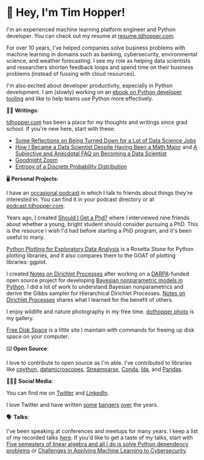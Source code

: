 
# 👋 Hey, I'm Tim Hopper!

I'm an experienced machine learning platform engineer and Python developer. You can check out my resume at [resume.tdhopper.com](https://resume.tdhopper.com).

For over 10 years, I've helped companies solve business problems with machine learning in domains such as banking, cybersecurity, environmental science, and
weather forecasting. I see my role as helping data scientists and researchers shorten feedback loops and spend time on their business problems (instead of fussing with cloud resources). 

I'm also excited about developer productivity, especially in Python development. I am (slowly) working on an [ebook on Python developer tooling](https://pydevtools.com) and like to help teams use Python more effectively. 

✍🏻 **Writings**:

[tdhopper.com](https://tdhopper.com) has been a place for my thoughts and writings since grad school. If you're new here, start with these:

* [Some Reflections on Being Turned Down for a Lot of Data Science Jobs](https://tdhopper.com/blog/some-reflections-on-being-turned-down-for-a-lot-of-data-science-jobs/)
* [How I Became a Data Scientist Despite Having Been a Math Major](https://tdhopper.com/blog/how-i-became-a-data-scientist/) and [A Subjective and Anecdotal FAQ on Becoming a Data Scientist](https://tdhopper.com/blog/faq/)
* [Goodnight Zoom](https://tdhopper.com/blog/goodnight-zoom/)
* [Entropy of a Discrete Probability Distribution](https://tdhopper.com/blog/entropy-of-a-discrete-probability-distribution/)

🖥️ **Personal Projects**:

I have an [occasional podcast](https://podcast.tdhopper.com) in which I talk to friends about things they're interested in. You can find it in your podcast directory or at [podcast.tdhopper.com](https://podcast.tdhopper.com).

Years ago, I created [Should I Get a Phd?](https://shouldigetaphd.com) where I interviewed nine friends about whether a young, bright student should consider pursuing a PhD. This is the resource I wish I'd had before starting a PhD program, and it's been useful to many.

[Python Plotting for Exploratory Data Analysis](https://pythonplot.com) is a Rosetta Stone for Python plotting libraries, and it also compares them to the GOAT of plotting libraries: ggplot.

I created [Notes on Dirichlet Processes](https://dp.tdhopper.com) after working on a [DARPA](https://www.darpa.mil)-funded open source project for developing [Bayesian nonparametric models in Python](http://datamicroscopes.github.io). I did a lot of work to understand Bayesian nonparametrics and derive the Gibbs sampler for Hierarchical Dirichlet Processes. [Notes on Dirichlet Processes](https://dp.tdhopper.com) shares what I learned for the benefit of others.

I enjoy wildlife and nature photography in my free time. [dothopper photo](https://photos.tdhopper.com) is my gallery.

[Free Disk Space](https://freespace.tdhopper.com) is a little site I maintain with commands for freeing up disk space on your computer.


⌨️ **Open Source**:

I love to contribute to open source as I'm able. I've contributed to libraries like
[cpython](https://github.com/python/cpython/commits?author=tdhopper),
[datamicroscopes](https://datamicroscopes.github.io/),
[Streamparse](https://github.com/parsely/streamparse/commits?author=tdhopper),
[Conda](https://github.com/conda/conda/commits?author=tdhopper),
[lda](https://github.com/ariddell/lda/commits?author=tdhopper),
and
[Pandas](https://github.com/pandas-dev/pandas/commits?author=tdhopper).

👨🏻‍💻 **Social Media**:

You can find me on [Twitter](https://twitter.com/tdhopper) and [LinkedIn](https://www.linkedin.com/in/tdhopper/).

I love Twitter and have written [some](https://twitter.com/tdhopper/status/403919436190461952) [bangers](https://twitter.com/tdhopper/status/411218027963617280) [over](https://twitter.com/tdhopper/status/369908021058469888) the years. 

🗣️ **Talks**:

I've been speaking at conferences and meetups for many years. I keep a list of my recorded talks [here](http://tdhopper.com/talks/). If you'd like to get a taste of my talks, start with [Five semesters of linear algebra and all I do is solve Python dependency problems](https://www.youtube.com/watch?v=6flt_3yMNb0) or [Challenges in Applying Machine Learning to Cybersecurity](https://www.youtube.com/watch?v=OS6j1Y2tJLY).


